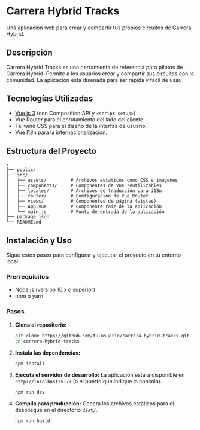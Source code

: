 # Carrera Hybrid Tracks

Una aplicación web para crear y compartir tus propios circuitos de Carrera Hybrid.

## Descripción

Carrera Hybrid Tracks es una herramienta de referencia para pilotos de Carrera Hybrid. Permite a los usuarios crear y compartir sus circuitos con la comunidad. La aplicación está diseñada para ser rápida y fácil de usar.

## Tecnologías Utilizadas

-   [Vue.js 3](https://vuejs.org/) (con Composition API y `<script setup>`)
-   Vue Router para el enrutamiento del lado del cliente.
-   Tailwind CSS para el diseño de la interfaz de usuario.
-   Vue I18n para la internacionalización.

## Estructura del Proyecto

```
/
├── public/
├── src/
│   ├── assets/         # Archivos estáticos como CSS e imágenes
│   ├── components/     # Componentes de Vue reutilizables
│   ├── locales/        # Archivos de traducción para i18n
│   ├── router/         # Configuración de Vue Router
│   ├── views/          # Componentes de página (vistas)
│   ├── App.vue         # Componente raíz de la aplicación
│   └── main.js         # Punto de entrada de la aplicación
├── package.json
└── README.md
```

## Instalación y Uso

Sigue estos pasos para configurar y ejecutar el proyecto en tu entorno local.

### Prerrequisitos

-   Node.js (versión 16.x o superior)
-   npm o yarn

### Pasos

1.  **Clona el repositorio:**
    ```bash
    git clone https://github.com/tu-usuario/carrera-hybrid-tracks.git
    cd carrera-hybrid-tracks
    ```

2.  **Instala las dependencias:**
    ```bash
    npm install
    ```

3.  **Ejecuta el servidor de desarrollo:**
    La aplicación estará disponible en `http://localhost:5173` (o el puerto que indique la consola).
    ```bash
    npm run dev
    ```

4.  **Compila para producción:**
    Genera los archivos estáticos para el despliegue en el directorio `dist/`.
    ```bash
    npm run build
    ```